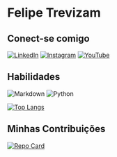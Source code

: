 # Felipe Trevizam
## Conect-se comigo
[![LinkedIn](https://img.shields.io/badge/LinkedIn-FFF?style=for-the-badge&logo=linkedin&logoColor=0E76A8)](https://www.linkedin.com/in/felipe-trevizam/)
[![Instagram](https://img.shields.io/badge/Instagram-FFF?style=for-the-badge&logo=instagram)](https://www.instagram.com/felipe.trevizam/)
[![YouTube](https://img.shields.io/badge/YouTube-FF0000?style=for-the-badge&logo=youtube&logoColor=white)](https://www.youtube.com/channel/UC7G1bKPS8FD4M4ZEgBQFfUA)

## Habilidades
![Markdown](https://img.shields.io/badge/Markdown-000?style=for-the-badge&logo=markdown)
![Python](https://img.shields.io/badge/Python-000?style=for-the-badge&logo=python)

[![Top Langs](https://github-readme-stats.vercel.app/api/top-langs/?username=Felipetrevizam)](https://github.com/anuraghazra/github-readme-stats)

## Minhas Contribuições
[![Repo Card](https://github-readme-stats.vercel.app/api/pin/?username=Felipetrevizam&repo=dio-lab-open-source&bg_color=FFF&border_color=30A3DC&show_icons=true&icon_color=30A3DC&title_color=E94D5F&text_color=000)](https://github.com/SEUUSERNAME/SEUREPOSITORIO)
